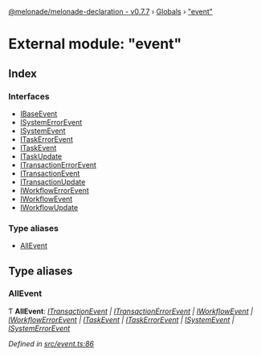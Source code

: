 [@melonade/melonade-declaration - v0.7.7](../README.md) › [Globals](../globals.md) › ["event"](_event_.md)

# External module: "event"

## Index

### Interfaces

* [IBaseEvent](../interfaces/_event_.ibaseevent.md)
* [ISystemErrorEvent](../interfaces/_event_.isystemerrorevent.md)
* [ISystemEvent](../interfaces/_event_.isystemevent.md)
* [ITaskErrorEvent](../interfaces/_event_.itaskerrorevent.md)
* [ITaskEvent](../interfaces/_event_.itaskevent.md)
* [ITaskUpdate](../interfaces/_event_.itaskupdate.md)
* [ITransactionErrorEvent](../interfaces/_event_.itransactionerrorevent.md)
* [ITransactionEvent](../interfaces/_event_.itransactionevent.md)
* [ITransactionUpdate](../interfaces/_event_.itransactionupdate.md)
* [IWorkflowErrorEvent](../interfaces/_event_.iworkflowerrorevent.md)
* [IWorkflowEvent](../interfaces/_event_.iworkflowevent.md)
* [IWorkflowUpdate](../interfaces/_event_.iworkflowupdate.md)

### Type aliases

* [AllEvent](_event_.md#allevent)

## Type aliases

###  AllEvent

Ƭ **AllEvent**: *[ITransactionEvent](../interfaces/_event_.itransactionevent.md) | [ITransactionErrorEvent](../interfaces/_event_.itransactionerrorevent.md) | [IWorkflowEvent](../interfaces/_event_.iworkflowevent.md) | [IWorkflowErrorEvent](../interfaces/_event_.iworkflowerrorevent.md) | [ITaskEvent](../interfaces/_event_.itaskevent.md) | [ITaskErrorEvent](../interfaces/_event_.itaskerrorevent.md) | [ISystemEvent](../interfaces/_event_.isystemevent.md) | [ISystemErrorEvent](../interfaces/_event_.isystemerrorevent.md)*

*Defined in [src/event.ts:86](https://github.com/devit-tel/melonade-declaration/blob/7d6c74f/src/event.ts#L86)*
